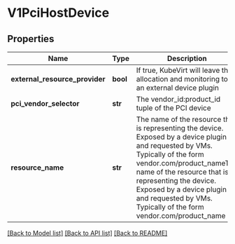 # V1PciHostDevice

## Properties
Name | Type | Description | Notes
------------ | ------------- | ------------- | -------------
**external_resource_provider** | **bool** | If true, KubeVirt will leave the allocation and monitoring to an external device plugin | [optional] 
**pci_vendor_selector** | **str** | The vendor_id:product_id tuple of the PCI device | 
**resource_name** | **str** | The name of the resource that is representing the device. Exposed by a device plugin and requested by VMs. Typically of the form vendor.com/product_nameThe name of the resource that is representing the device. Exposed by a device plugin and requested by VMs. Typically of the form vendor.com/product_name | 

[[Back to Model list]](../README.md#documentation-for-models) [[Back to API list]](../README.md#documentation-for-api-endpoints) [[Back to README]](../README.md)


